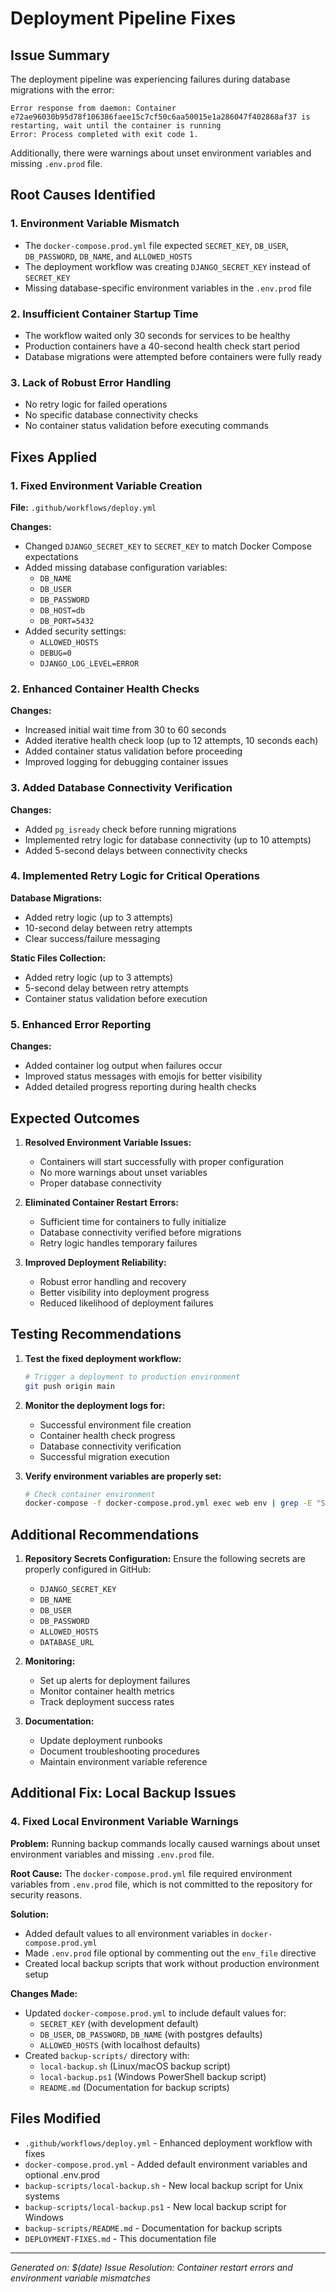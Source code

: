 # Deployment Pipeline Fixes

## Issue Summary

The deployment pipeline was experiencing failures during database migrations with the error:
```
Error response from daemon: Container e72ae96030b95d78f106386faee15c7cf50c6aa50015e1a286047f402868af37 is restarting, wait until the container is running
Error: Process completed with exit code 1.
```

Additionally, there were warnings about unset environment variables and missing `.env.prod` file.

## Root Causes Identified

### 1. Environment Variable Mismatch
- The `docker-compose.prod.yml` file expected `SECRET_KEY`, `DB_USER`, `DB_PASSWORD`, `DB_NAME`, and `ALLOWED_HOSTS`
- The deployment workflow was creating `DJANGO_SECRET_KEY` instead of `SECRET_KEY`
- Missing database-specific environment variables in the `.env.prod` file

### 2. Insufficient Container Startup Time
- The workflow waited only 30 seconds for services to be healthy
- Production containers have a 40-second health check start period
- Database migrations were attempted before containers were fully ready

### 3. Lack of Robust Error Handling
- No retry logic for failed operations
- No specific database connectivity checks
- No container status validation before executing commands

## Fixes Applied

### 1. Fixed Environment Variable Creation

**File:** `.github/workflows/deploy.yml`

**Changes:**
- Changed `DJANGO_SECRET_KEY` to `SECRET_KEY` to match Docker Compose expectations
- Added missing database configuration variables:
  - `DB_NAME`
  - `DB_USER` 
  - `DB_PASSWORD`
  - `DB_HOST=db`
  - `DB_PORT=5432`
- Added security settings:
  - `ALLOWED_HOSTS`
  - `DEBUG=0`
  - `DJANGO_LOG_LEVEL=ERROR`

### 2. Enhanced Container Health Checks

**Changes:**
- Increased initial wait time from 30 to 60 seconds
- Added iterative health check loop (up to 12 attempts, 10 seconds each)
- Added container status validation before proceeding
- Improved logging for debugging container issues

### 3. Added Database Connectivity Verification

**Changes:**
- Added `pg_isready` check before running migrations
- Implemented retry logic for database connectivity (up to 10 attempts)
- Added 5-second delays between connectivity checks

### 4. Implemented Retry Logic for Critical Operations

**Database Migrations:**
- Added retry logic (up to 3 attempts)
- 10-second delay between retry attempts
- Clear success/failure messaging

**Static Files Collection:**
- Added retry logic (up to 3 attempts)
- 5-second delay between retry attempts
- Container status validation before execution

### 5. Enhanced Error Reporting

**Changes:**
- Added container log output when failures occur
- Improved status messages with emojis for better visibility
- Added detailed progress reporting during health checks

## Expected Outcomes

1. **Resolved Environment Variable Issues:**
   - Containers will start successfully with proper configuration
   - No more warnings about unset variables
   - Proper database connectivity

2. **Eliminated Container Restart Errors:**
   - Sufficient time for containers to fully initialize
   - Database connectivity verified before migrations
   - Retry logic handles temporary failures

3. **Improved Deployment Reliability:**
   - Robust error handling and recovery
   - Better visibility into deployment progress
   - Reduced likelihood of deployment failures

## Testing Recommendations

1. **Test the fixed deployment workflow:**
   ```bash
   # Trigger a deployment to production environment
   git push origin main
   ```

2. **Monitor the deployment logs for:**
   - Successful environment file creation
   - Container health check progress
   - Database connectivity verification
   - Successful migration execution

3. **Verify environment variables are properly set:**
   ```bash
   # Check container environment
   docker-compose -f docker-compose.prod.yml exec web env | grep -E "SECRET_KEY|DB_|ALLOWED_HOSTS"
   ```

## Additional Recommendations

1. **Repository Secrets Configuration:**
   Ensure the following secrets are properly configured in GitHub:
   - `DJANGO_SECRET_KEY`
   - `DB_NAME`
   - `DB_USER`
   - `DB_PASSWORD`
   - `ALLOWED_HOSTS`
   - `DATABASE_URL`

2. **Monitoring:**
   - Set up alerts for deployment failures
   - Monitor container health metrics
   - Track deployment success rates

3. **Documentation:**
   - Update deployment runbooks
   - Document troubleshooting procedures
   - Maintain environment variable reference

## Additional Fix: Local Backup Issues

### 4. Fixed Local Environment Variable Warnings

**Problem:** Running backup commands locally caused warnings about unset environment variables and missing `.env.prod` file.

**Root Cause:** The `docker-compose.prod.yml` file required environment variables from `.env.prod` file, which is not committed to the repository for security reasons.

**Solution:**
- Added default values to all environment variables in `docker-compose.prod.yml`
- Made `.env.prod` file optional by commenting out the `env_file` directive
- Created local backup scripts that work without production environment setup

**Changes Made:**
- Updated `docker-compose.prod.yml` to include default values for:
  - `SECRET_KEY` (with development default)
  - `DB_USER`, `DB_PASSWORD`, `DB_NAME` (with postgres defaults)
  - `ALLOWED_HOSTS` (with localhost defaults)
- Created `backup-scripts/` directory with:
  - `local-backup.sh` (Linux/macOS backup script)
  - `local-backup.ps1` (Windows PowerShell backup script)
  - `README.md` (Documentation for backup scripts)

## Files Modified

- `.github/workflows/deploy.yml` - Enhanced deployment workflow with fixes
- `docker-compose.prod.yml` - Added default environment variables and optional .env.prod
- `backup-scripts/local-backup.sh` - New local backup script for Unix systems
- `backup-scripts/local-backup.ps1` - New local backup script for Windows
- `backup-scripts/README.md` - Documentation for backup scripts
- `DEPLOYMENT-FIXES.md` - This documentation file

---

*Generated on: $(date)*
*Issue Resolution: Container restart errors and environment variable mismatches*